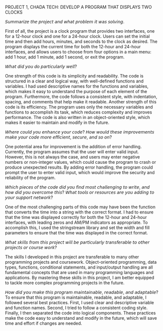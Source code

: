PROJECT 1, CHADA TECH: DEVELOP A PROGRAM THAT DISPLAYS TWO CLOCKS


𝘚𝘶𝘮𝘮𝘢𝘳𝘪𝘻𝘦 𝘵𝘩𝘦 𝘱𝘳𝘰𝘫𝘦𝘤𝘵 𝘢𝘯𝘥 𝘸𝘩𝘢𝘵 𝘱𝘳𝘰𝘣𝘭𝘦𝘮 𝘪𝘵 𝘸𝘢𝘴 𝘴𝘰𝘭𝘷𝘪𝘯𝘨.

First of all, the project is a clock program that provides two interfaces, one for a 12-hour clock and one for a 24-hour clock. Users can set the initial time and then add hours, minutes, and seconds to the clock as desired. The program displays the current time for both the 12-hour and 24-hour interfaces, and allows users to choose from four options in a main menu: add 1 hour, add 1 minute, add 1 second, or exit the program.



𝘞𝘩𝘢𝘵 𝘥𝘪𝘥 𝘺𝘰𝘶 𝘥𝘰 𝘱𝘢𝘳𝘵𝘪𝘤𝘶𝘭𝘢𝘳𝘭𝘺 𝘸𝘦𝘭𝘭?

One strength of this code is its simplicity and readability. The code is structured in a clear and logical way, with well-defined functions and variables. I had used descriptive names for the functions and variables, which makes it easy to understand the purpose of each element of the program. Furthermore, the code follows a consistent style, with indentation, spacing, and comments that help make it readable. Another strength of this code is its efficiency. The program uses only the necessary variables and functions to accomplish its task, which reduces complexity and improves performance. The code is also written in an object-oriented style, which makes it easier to maintain and modify in the future.



𝘞𝘩𝘦𝘳𝘦 𝘤𝘰𝘶𝘭𝘥 𝘺𝘰𝘶 𝘦𝘯𝘩𝘢𝘯𝘤𝘦 𝘺𝘰𝘶𝘳 𝘤𝘰𝘥𝘦? 𝘏𝘰𝘸 𝘸𝘰𝘶𝘭𝘥 𝘵𝘩𝘦𝘴𝘦 𝘪𝘮𝘱𝘳𝘰𝘷𝘦𝘮𝘦𝘯𝘵𝘴 𝘮𝘢𝘬𝘦 𝘺𝘰𝘶𝘳 𝘤𝘰𝘥𝘦 𝘮𝘰𝘳𝘦 𝘦𝘧𝘧𝘪𝘤𝘪𝘦𝘯𝘵, 𝘴𝘦𝘤𝘶𝘳𝘦, 𝘢𝘯𝘥 𝘴𝘰 𝘰𝘯?

One potential area for improvement is the addition of error handling. Currently, the program assumes that the user will enter valid input. However, this is not always the case, and users may enter negative numbers or non-integer values, which could cause the program to crash or produce unexpected results. By adding error handling, the program could prompt the user to enter valid input, which would improve the security and reliability of the program.


𝘞𝘩𝘪𝘤𝘩 𝘱𝘪𝘦𝘤𝘦𝘴 𝘰𝘧 𝘵𝘩𝘦 𝘤𝘰𝘥𝘦 𝘥𝘪𝘥 𝘺𝘰𝘶 𝘧𝘪𝘯𝘥 𝘮𝘰𝘴𝘵 𝘤𝘩𝘢𝘭𝘭𝘦𝘯𝘨𝘪𝘯𝘨 𝘵𝘰 𝘸𝘳𝘪𝘵𝘦, 𝘢𝘯𝘥 𝘩𝘰𝘸 𝘥𝘪𝘥 𝘺𝘰𝘶 𝘰𝘷𝘦𝘳𝘤𝘰𝘮𝘦 𝘵𝘩𝘪𝘴? 𝘞𝘩𝘢𝘵 𝘵𝘰𝘰𝘭𝘴 𝘰𝘳 𝘳𝘦𝘴𝘰𝘶𝘳𝘤𝘦𝘴 𝘢𝘳𝘦 𝘺𝘰𝘶 𝘢𝘥𝘥𝘪𝘯𝘨 𝘵𝘰 𝘺𝘰𝘶𝘳 𝘴𝘶𝘱𝘱𝘰𝘳𝘵 𝘯𝘦𝘵𝘸𝘰𝘳𝘬?

One of the most challenging parts of this code may have been the function that converts the time into a string with the correct format. I had to ensure that the time was displayed correctly for both the 12-hour and 24-hour interfaces, with leading zeros and AM/PM indicators as appropriate. To accomplish this, I used the stringstream library and set the width and fill parameters to ensure that the time was displayed in the correct format.



𝘞𝘩𝘢𝘵 𝘴𝘬𝘪𝘭𝘭𝘴 𝘧𝘳𝘰𝘮 𝘵𝘩𝘪𝘴 𝘱𝘳𝘰𝘫𝘦𝘤𝘵 𝘸𝘪𝘭𝘭 𝘣𝘦 𝘱𝘢𝘳𝘵𝘪𝘤𝘶𝘭𝘢𝘳𝘭𝘺 𝘵𝘳𝘢𝘯𝘴𝘧𝘦𝘳𝘢𝘣𝘭𝘦 𝘵𝘰 𝘰𝘵𝘩𝘦𝘳 𝘱𝘳𝘰𝘫𝘦𝘤𝘵𝘴 𝘰𝘳 𝘤𝘰𝘶𝘳𝘴𝘦 𝘸𝘰𝘳𝘬?

The skills I developed in this project are transferable to many other programming projects and coursework. Object-oriented programming, data types, functions, conditional statements, and input/output handling are all fundamental concepts that are used in many programming languages and applications. By mastering these skills in this project, I am better equipped to tackle more complex programming projects in the future.



𝘏𝘰𝘸 𝘥𝘪𝘥 𝘺𝘰𝘶 𝘮𝘢𝘬𝘦 𝘵𝘩𝘪𝘴 𝘱𝘳𝘰𝘨𝘳𝘢𝘮 𝘮𝘢𝘪𝘯𝘵𝘢𝘪𝘯𝘢𝘣𝘭𝘦, 𝘳𝘦𝘢𝘥𝘢𝘣𝘭𝘦, 𝘢𝘯𝘥 𝘢𝘥𝘢𝘱𝘵𝘢𝘣𝘭𝘦?
To ensure that this program is maintainable, readable, and adaptable, I followed several best practices. First, I used clear and descriptive variable and function names. Second, I tried to follow a consistent coding style. Finally, I then separated the code into logical components. These practices make the code easy to understand and modify in the future, which will save time and effort if changes are needed.
